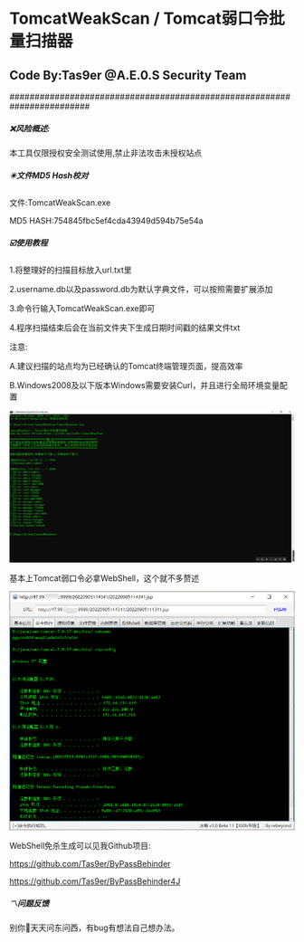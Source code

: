 # TomcatWeakScan / Tomcat弱口令批量扫描器

## Code By:Tas9er @A.E.0.S Security Team

######################################################################## 

##### :x:风险概述:

本工具仅限授权安全测试使用,禁止非法攻击未授权站点



##### :eight_pointed_black_star:文件MD5 Hash校对

文件:TomcatWeakScan.exe

MD5 HASH:754845fbc5ef4cda43949d594b75e54a



##### :ballot_box_with_check:使用教程

1.将整理好的扫描目标放入url.txt里

2.username.db以及password.db为默认字典文件，可以按照需要扩展添加

3.命令行输入TomcatWeakScan.exe即可

4.程序扫描结束后会在当前文件夹下生成日期时间戳的结果文件txt

注意:

A.建议扫描的站点均为已经确认的Tomcat终端管理页面，提高效率

B.Windows2008及以下版本Windows需要安装Curl，并且进行全局环境变量配置

![01](image\01.jpg)

基本上Tomcat弱口令必拿WebShell，这个就不多赘述

![02](image\02.jpg)

WebShell免杀生成可以见我Github项目:

https://github.com/Tas9er/ByPassBehinder

https://github.com/Tas9er/ByPassBehinder4J



##### :part_alternation_mark:问题反馈

别你🐴天天问东问西，有bug有想法自己想办法。

